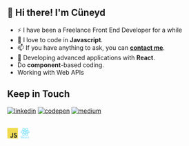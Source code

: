<h2>👋 Hi there! I'm Cüneyd</h2>  

- ⚡ I have been a Freelance Front End Developer for a while
- 🔭 I love to code in <b>Javascript</b>.
- 📫 If you have anything to ask, you can <b><a href="mailto:cuneydbolukogluu@gmail.com">contact me</a></b>. 
- 💬 Developing advanced applications with <b>React</b>.
- Do <b>component</b>-based coding.
- Working with Web APIs

<h2>Keep in Touch</h2>
<a href="https://www.linkedin.com/in/cuneydbolukoglu" target="_blank"><img src="https://camo.githubusercontent.com/663566017fffba741b93bb3d460b67bc2f5f52c84eed0d2cefff8ba3364d2d1b/68747470733a2f2f696d672e736869656c64732e696f2f62616467652f6c696e6b6564696e2d3033373762353f6c6f676f3d6c696e6b6564696e267374796c653d666c6174" alt="linkedin"/></a>
<a href="https://codepen.io/cuneyd" target="_blank"><img src="https://camo.githubusercontent.com/8de679b8aad239f5f722aa7dd20ec22881a4535b7129641b29cde99791a1a8fd/68747470733a2f2f696d672e736869656c64732e696f2f62616467652f636f646570656e2d3166323032353f6c6f676f3d636f646570656e267374796c653d666c6174266c6f676f436f6c6f723d7768697465" alt="codepen"/></a>
<a href="https://cuneyd.medium.com" target="_blank"><img src="https://camo.githubusercontent.com/4e6b8765b1dc3b6fea0e5a3dce8015854ae8fbcc49115baebeb303c8f3f05d7d/68747470733a2f2f696d672e736869656c64732e696f2f62616467652f6d656469756d2d3030303030303f6c6f676f3d6d656469756d267374796c653d666c6174266c6f676f436f6c6f723d7768697465" alt="medium"/></a>
<br /><br />
<p><img src="https://raw.githubusercontent.com/devicons/devicon/master/icons/javascript/javascript-original.svg" alt="javascript" width="25" height="25"/>
<img src="https://raw.githubusercontent.com/devicons/devicon/master/icons/react/react-original-wordmark.svg" alt="React" width="25" height="25"/></p>


<!--
**cuneydbolukoglu/cuneydbolukoglu** is a ✨ _special_ ✨ repository because its `README.md` (this file) appears on your GitHub profile.

Here are some ideas to get you started:

- 🌱 I’m currently learning ...
- 🔭 I’m currently working on ...
- 👯 I’m looking to collaborate on ...
- 🤔 I’m looking for help with ...
- 💬 Ask me about ...
- 📫 How to reach me: ...
- 😄 Pronouns: ...
- ⚡ Fun fact: ...
-->
